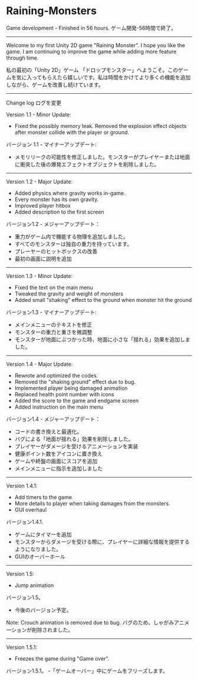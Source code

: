 # Raining-Monsters

Game development - Finished in 56 hours. 
ゲーム開発-56時間で終了。

----------------------------------------------


Welcome to my first Unity 2D game "Raining Monster".  I hope you like the game. I am continuing to improve the game while adding more feature through time.

私の最初の「Unity 2D」ゲーム 「ドロップモンスター」へようこそ。このゲームを気に入ってもらえたら嬉しいです。私は時間をかけてより多くの機能を追加しながら、ゲームを改善し続けています。

----------------------------------------------

Change log ログを変更

Version 1.1 - Minor Update:
- Fixed the possibly memory leak.  Removed the explosion effect objects after monster collide with the player or ground.

バージョン 1.1 - マイナーアップデート:
- メモリリークの可能性を修正しました。モンスターがプレイヤーまたは地面に衝突した後の爆発エフェクトオブジェクトを削除しました。

----------------------------------------------

Version 1.2 - Major Update:
- Added physics where gravity works in-game.
- Every monster has its own gravity.
- Improved player hitbox
- Added description to the first screen

バージョン1.2 - メジャーアップデート：
- 重力がゲーム内で機能する物理を追加しました。
- すべてのモンスターは独自の重力を持っています。
- プレーヤーのヒットボックスの改善
- 最初の画面に説明を追加

----------------------------------------------

Version 1.3 - Minor Update:
- Fixed the text on the main menu
- Tweaked the gravity and weight of monsters
- Added  small "shaking" effect to the ground when monster hit the ground

バージョン1.3 - マイナーアップデート:
- メインメニューのテキストを修正
- モンスターの重力と重さを微調整
- モンスターが地面にぶつかった時、地面に小さな「揺れる」効果を追加しました。

----------------------------------------------

Version 1.4 - Major Update:
- Rewrote and optimized the codes.
- Removed the "shaking ground" effect due to bug.
- Implemented player being damaged animation
- Replaced health point number with icons
- Added the score to the game and endgame screen
- Added instruction on the main menu

バージョン1.4 - メジャーアップデート：
- コードの書き換えと最適化。
- バグによる「地面が揺れる」効果を削除しました。
- プレイヤーがダメージを受けるアニメーションを実装
- 健康ポイント数をアイコンに置き換え
- ゲームや終盤の画面にスコアを追加
- メインメニューに指示を追加しました

----------------------------------------------

Version 1.4.1:
- Add timers to the game
- More details to player when taking damages from the monsters.
- GUI overhaul

バージョン1.4.1.
- ゲームにタイマーを追加
- モンスターからダメージを受ける際に、プレイヤーに詳細な情報を提供するようになりました。
- GUIのオーバーホール

----------------------------------------------

Version 1.5:
- Jump animation

バージョン1.5。
- 今後のバージョン予定。

Note: 
Crouch animation is removed due to bug.
バグのため、しゃがみアニメーションが削除されました。


----------------------------------------------

Version 1.5.1:
- Freezes the game during "Game over".

バージョン1.5.1。
-「ゲームオーバー」中にゲームをフリーズします。